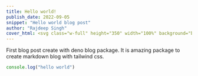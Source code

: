 ```yaml
---
title: Hello world!
publish_date: 2022-09-05
snippet: "Hello world blog post"
author: "Rajdeep Singh"
cover_html: <svg class="w-full" height="350" width="100%" background="black"><circle cx="50%" cy="170" r="150" stroke="white" stroke-width="10" fill="black" alpha="50%"/></svg>
---
```


First blog post create with deno blog package. It is amazing package to create markdown blog with tailwind css. 

```javascript
console.log("hello world")
```